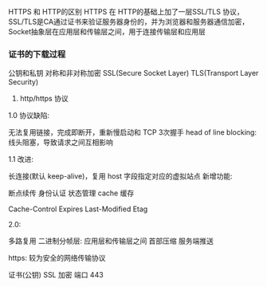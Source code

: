 HTTPS 和 HTTP的区别
HTTPS 在 HTTP的基础上加了一层SSL/TLS 协议，SSL/TLS是CA通过证书来验证服务器身份的，并为浏览器和服务器通信加密，Socket抽象层在应用层和传输层之间，用于连接传输层和应用层
### 证书的下载过程
公钥和私钥
对称和非对称加密
SSL(Secure Socket Layer)
TLS(Transport Layer Security)

1. http/https 协议

1.0 协议缺陷:

无法复用链接，完成即断开，重新慢启动和 TCP 3次握手
head of line blocking: 线头阻塞，导致请求之间互相影响


1.1 改进:

长连接(默认 keep-alive)，复用
host 字段指定对应的虚拟站点
新增功能:

断点续传
身份认证
状态管理
cache 缓存

Cache-Control
Expires
Last-Modified
Etag


2.0:

多路复用
二进制分帧层: 应用层和传输层之间
首部压缩
服务端推送


https: 较为安全的网络传输协议

证书(公钥)
SSL 加密
端口 443